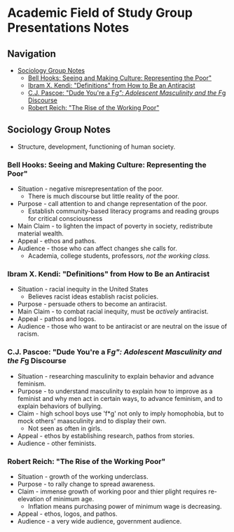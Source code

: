 
# Academic Field of Study Group Presentations Notes

## Navigation
- [Sociology Group Notes](#sociology-group-notes)
  * [Bell Hooks: Seeing and Making Culture: Representing the Poor"](#bell-hooks-seeing-and-making-culture-representing-the-poor)
  * [Ibram X. Kendi: "Definitions" from How to Be an Antiracist](#ibram-x-kendi-definitions-from-how-to-be-an-antiracist)
  * [C.J. Pascoe: "Dude You're a F*g": Adolescent Masculinity and the F*g Discourse](#cj-pascoe-dude-youre-a-fg-adolescent-masculinity-and-the-fg-discourse)
  * [Robert Reich: "The Rise of the Working Poor"](#robert-reich-the-rise-of-the-working-poor)
  
## Sociology Group Notes
- Structure, development, functioning of human society.

### Bell Hooks: Seeing and Making Culture: Representing the Poor"
- Situation - negative misrepresentation of the poor.
  - There is much discourse but little reality of the poor.
- Purpose - call attention to and change representation of the poor.
  - Establish community-based literacy programs and reading groups for critical consciousness
- Main Claim - to lighten the impact of poverty in society, redistribute material wealth.
- Appeal - ethos and pathos.
- Audience - those who can affect changes she calls for.
  - Academia, college students, professors, *not the working class.*

### Ibram X. Kendi: "Definitions" from How to Be an Antiracist
- Situation - racial inequity in the United States
  - Believes racist ideas establish racist policies.
- Purpose - persuade others to become an antiracist.
- Main Claim - to combat racial inequity, must be *actively* antiracist.
- Appeal - pathos and logos.
- Audience - those who want to be antiracist or are neutral on the issue of racism.

### C.J. Pascoe: "Dude You're a F*g": Adolescent Masculinity and the F*g Discourse
- Situation - researching masculinity to explain behavior and advance feminism.
- Purpose - to understand masculinity to explain how to improve as a feminist and why men act in certain ways, to advance feminism, and to explain behaviors of bullying.
- Claim - high school boys use 'f*g' not only to imply homophobia, but to mock others' maasculinity and to display their own.
  - Not seen as often in girls.
- Appeal - ethos by establishing research, pathos from stories.
- Audience - other feminists.

### Robert Reich: "The Rise of the Working Poor"
- Situation - growth of the working underclass.
- Purpose - to rally change to spread awareness.
- Claim - immense growth of working poor and thier plight requires re-elevation of minimum age.
  - Inflation means purchasing power of minimum wage is decreasing.
- Appeal - ethos, logos, and pathos.
- Audience - a very wide audience, government audience.






















